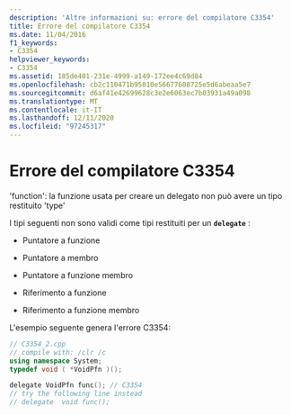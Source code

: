 ```yaml
---
description: 'Altre informazioni su: errore del compilatore C3354'
title: Errore del compilatore C3354
ms.date: 11/04/2016
f1_keywords:
- C3354
helpviewer_keywords:
- C3354
ms.assetid: 185de401-231e-4999-a149-172ee4c69d84
ms.openlocfilehash: cb2c110471b95010e56677608725e5d6abeaa5e7
ms.sourcegitcommit: d6af41e42699628c3e2e6063ec7b03931a49a098
ms.translationtype: MT
ms.contentlocale: it-IT
ms.lasthandoff: 12/11/2020
ms.locfileid: "97245317"
---
```

# <a name="compiler-error-c3354"></a>Errore del compilatore C3354

'function': la funzione usata per creare un delegato non può avere un tipo restituito 'type'

I tipi seguenti non sono validi come tipi restituiti per un **`delegate`** :

- Puntatore a funzione

- Puntatore a membro

- Puntatore a funzione membro

- Riferimento a funzione

- Riferimento a funzione membro

L'esempio seguente genera l'errore C3354:

```cpp
// C3354_2.cpp
// compile with: /clr /c
using namespace System;
typedef void ( *VoidPfn )();

delegate VoidPfn func(); // C3354
// try the following line instead
// delegate  void func();
```
